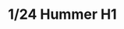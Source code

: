 ---
title: "1/24 Hummer H1"
price: 0 
desc: ""
img_path: "/assets/img/MM CS-002.jpg"
brand: AMMO
available: true
special_offer: false
new: false
soon: false
cat: "Plasticne-Makete"
subcat: "PM-MENG"
subsubcat: ""
---